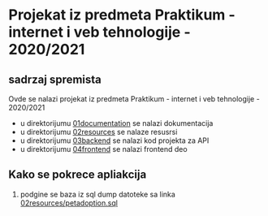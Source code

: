 # Projekat iz predmeta Praktikum - internet i veb tehnologije - 2020/2021


## sadrzaj spremista

Ovde se nalazi projekat iz predmeta Praktikum - internet i veb tehnologije - 2020/2021

* u direktorijumu [01documentation](./01documentation) se nalazi dokumentacija
* u direktorijumu [02resources](./02resources) se nalaze resusrsi
* u direktorijumu [03backend](./03backend) se nalazi kod projekta za API
* u direktorijumu [04frontend](./04frontend) se nalazi frontend deo 

## Kako se pokrece apliakcija

1. podgine se baza iz sql dump datoteke sa linka [02resources/petadoption.sql](./02resources/petadoption.sql)
